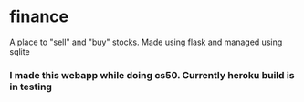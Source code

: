 # finance
A place to "sell" and "buy" stocks. Made using flask and managed using sqlite
### I made this webapp while doing cs50. Currently heroku build is in testing

